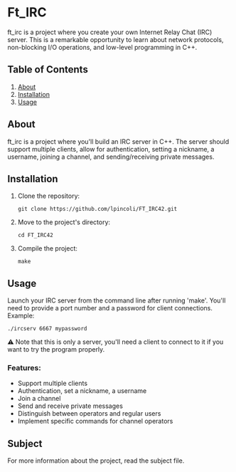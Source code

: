 <body>
    <h1>Ft_IRC</h1>
    <p>ft_irc is a project where you create your own Internet Relay Chat (IRC) server. This is a remarkable opportunity to learn about network protocols, non-blocking I/O operations, and low-level programming in C++.</p>
    <h2>Table of Contents</h2>
    <ol>
        <li><a href="#about">About</a></li>
        <li><a href="#installation">Installation</a></li>
        <li><a href="#usage">Usage</a></li>
    </ol>
    <h2 id="about">About</h2>
    <p>ft_irc is a project where you'll build an IRC server in C++. The server should support multiple clients, allow for authentication, setting a nickname, a username, joining a channel, and sending/receiving private messages.</p>
    <h2 id="installation">Installation</h2>
    <ol>
        <li>Clone the repository: <pre><code>git clone https://github.com/lpincoli/FT_IRC42.git</code></pre></li>
        <li>Move to the project's directory: <pre><code>cd FT_IRC42</code></pre></li>
        <li>Compile the project: <pre><code>make</code></pre></li>
    </ol>
    <h2 id="usage">Usage</h2>
    <p>Launch your IRC server from the command line after running 'make'. You'll need to provide a port number and a password for client connections. Example:</p>
    <pre><code>./ircserv 6667 mypassword</code></pre>
    <p>⚠️ Note that this is only a server, you'll need a client to connect to it if you want to try the program properly.</p>
    <h3>Features:</h3>
    <ul>
        <li>Support multiple clients</li>
        <li>Authentication, set a nickname, a username</li>
        <li>Join a channel</li>
        <li>Send and receive private messages</li>
        <li>Distinguish between operators and regular users</li>
        <li>Implement specific commands for channel operators</li>
    </ul>
    
<h2>Subject</h2>

<p>For more information about the project, read the subject file.</p>
</body>
</html>

